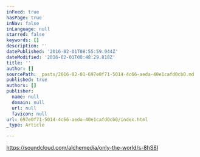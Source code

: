 ```yaml
---
inFeed: true
hasPage: true
inNav: false
inLanguage: null
starred: false
keywords: []
description: ''
datePublished: '2016-02-01T08:55:59.944Z'
dateModified: '2016-02-01T08:48:29.818Z'
title: ''
author: []
sourcePath: _posts/2016-02-01-697e0f71-5014-4c66-aeda-40e1cafd0cb0.md
published: true
authors: []
publisher:
  name: null
  domain: null
  url: null
  favicon: null
url: 697e0f71-5014-4c66-aeda-40e1cafd0cb0/index.html
_type: Article

---
```

https://soundcloud.com/alchemedia/only-the-world/s-8hS8I